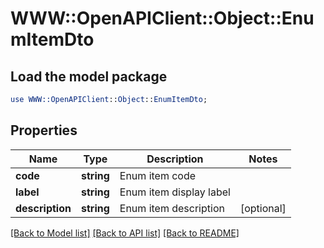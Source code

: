 # WWW::OpenAPIClient::Object::EnumItemDto

## Load the model package
```perl
use WWW::OpenAPIClient::Object::EnumItemDto;
```

## Properties
Name | Type | Description | Notes
------------ | ------------- | ------------- | -------------
**code** | **string** | Enum item code | 
**label** | **string** | Enum item display label | 
**description** | **string** | Enum item description | [optional] 

[[Back to Model list]](../README.md#documentation-for-models) [[Back to API list]](../README.md#documentation-for-api-endpoints) [[Back to README]](../README.md)



